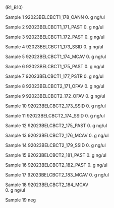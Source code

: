 (R1_B10)

Sample 1
92023BELCBCT1_178_OANN
	 0. g
	 ng/ul

Sample 2
92023BELCBCT1_171_PAST
	 0. g
	 ng/ul
	 
Sample 3
92023BELCBCT1_172_PAST
	 0. g
	 ng/ul
	 
Sample 4
92023BELCBCT1_173_SSID
	 0. g
	 ng/ul
	 
Sample 5
92023BELCBCT1_174_MCAV
	 0. g
	 ng/ul
	 
Sample 6
92023BELCBCT1_175_PAST
	 0. g
	 ng/ul
	 
Sample 7
92023BELCBCT1_177_PSTR
	 0. g
	 ng/ul
	 
Sample 8
92023BELCBCT2_171_OFAV
	 0. g
	 ng/ul
	 
Sample 9
92023BELCBCT2_172_OFAV
	 0. g
	 ng/ul
	 
Sample 10
92023BELCBCT2_173_SSID
	 0. g
	 ng/ul
	 
Sample 11
92023BELCBCT2_174_SSID
	 0. g
	 ng/ul
	 
Sample 12
92023BELCBCT2_175_PAST
	 0. g
	 ng/ul
	 
Sample 13
92023BELCBCT2_176_MCAV
	 0. g
	 ng/ul
	 
Sample 14
92023BELCBCT2_179_SSID
	 0. g
	 ng/ul
	 
Sample 15
92023BELCBCT2_181_PAST
	 0. g
	 ng/ul
	 
Sample 16
92023BELCBCT2_182_PAST
	 0. g
	 ng/ul
	 
Sample 17
92023BELCBCT2_183_MCAV
	 0. g
	 ng/ul
	 
Sample 18
92023BELCBCT2_184_MCAV	
	 0. g
	 ng/ul

Sample 19
neg


